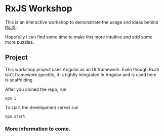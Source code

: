 # RxJS Workshop

This is an interactive workshop to demonstrate the usage and ideas behind [RxJS](https://rxjs.dev/).

Hopefully I can find some time to make this more intuitive and add some more puzzles.

## Project

This workshop project uses Angular as an UI framework. Even though RxJS isn't framework specific, it is tightly integrated in Angular and is used here is scaffolding.

After you cloned the repo, run

```
npm i
```

To start the development server run

```
npm start
```

### More information to come.
